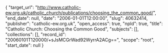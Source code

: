 {
  "target_url": "http://www.catholic-ew.org.uk/catholic_church/publications/choosing_the_common_good/", 
  "end_date": null, 
  "date": "2006-01-01T12:00:00", 
  "slug": 40632414, 
  "publisher": "catholic-ew.org.uk", 
  "open_access": true, 
  "npld": true, 
  "title": "Catholic Church: Choosing the Common Good", 
  "subjects": [], 
  "collections": [], 
  "record_id": "20060101T120000/+sJsMCGrWad92WyrrA2ACg==", 
  "scope": "root", 
  "start_date": null
}


